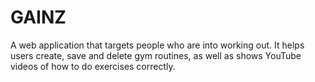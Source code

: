 # GAINZ

A web application that targets people who are into working out. It helps users create, save and delete gym routines, as well as shows YouTube videos of how to do exercises correctly.  
